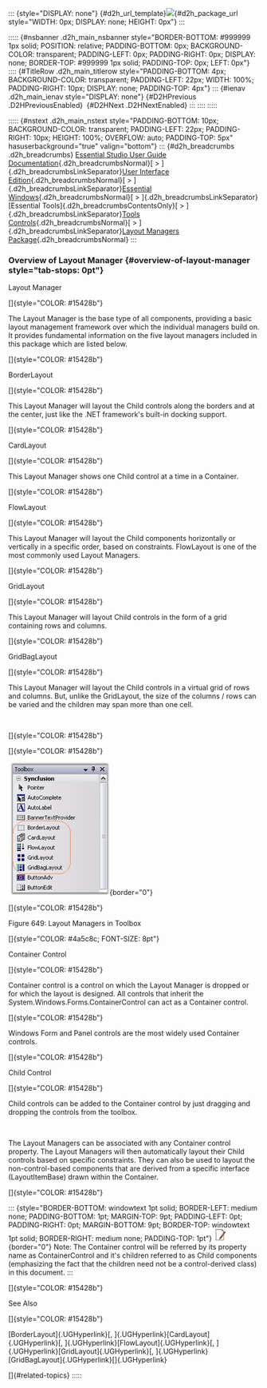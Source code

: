 ::: {style="DISPLAY: none"}
[](ms-xhelp:///?Id=d2h_url_template){#d2h_url_template}![](!package_url!){#d2h_package_url style="WIDTH: 0px; DISPLAY: none; HEIGHT: 0px"}
:::

::::: {#nsbanner .d2h_main_nsbanner style="BORDER-BOTTOM: #999999 1px solid; POSITION: relative; PADDING-BOTTOM: 0px; BACKGROUND-COLOR: transparent; PADDING-LEFT: 0px; PADDING-RIGHT: 0px; DISPLAY: none; BORDER-TOP: #999999 1px solid; PADDING-TOP: 0px; LEFT: 0px"}
:::: {#TitleRow .d2h_main_titlerow style="PADDING-BOTTOM: 4px; BACKGROUND-COLOR: transparent; PADDING-LEFT: 22px; WIDTH: 100%; PADDING-RIGHT: 10px; DISPLAY: none; PADDING-TOP: 4px"}
::: {#ienav .d2h_main_ienav style="DISPLAY: none"}
[](ms-xhelp:///?Id=4c13a876-f22d-46ba-9eef-94e5014a9758){#D2HPrevious .D2HPreviousEnabled}  [](ms-xhelp:///?Id=631bcf33-4104-4a02-a65a-5133e095b6dd){#D2HNext .D2HNextEnabled}
:::
::::
:::::

::::: {#nstext .d2h_main_nstext style="PADDING-BOTTOM: 10px; BACKGROUND-COLOR: transparent; PADDING-LEFT: 22px; PADDING-RIGHT: 10px; HEIGHT: 100%; OVERFLOW: auto; PADDING-TOP: 5px" hasuserbackground="true" valign="bottom"}
::: {#d2h_breadcrumbs .d2h_breadcrumbs}
[Essential Studio User Guide Documentation](ms-xhelp:///?Id=12457748-09e3-4d74-a240-8e049cedf030){.d2h_breadcrumbsNormal}[ \> ]{.d2h_breadcrumbsLinkSeparator}[User Interface Edition](ms-xhelp:///?Id=c29296b7-531c-413b-a0ec-488ca1f7f669){.d2h_breadcrumbsNormal}[ \> ]{.d2h_breadcrumbsLinkSeparator}[Essential Windows](ms-xhelp:///?Id=e60759d8-47a4-4570-9d7a-16a68d63f2ea){.d2h_breadcrumbsNormal}[ \> ]{.d2h_breadcrumbsLinkSeparator}[Essential Tools]{.d2h_breadcrumbsContentsOnly}[ \> ]{.d2h_breadcrumbsLinkSeparator}[Tools Controls](ms-xhelp:///?Id=13c3c4f4-9d16-4b69-93f2-7e98eec67452){.d2h_breadcrumbsNormal}[ \> ]{.d2h_breadcrumbsLinkSeparator}[Layout Managers Package](ms-xhelp:///?Id=d0ebd7bb-debf-4a29-97c5-763f1819bafc){.d2h_breadcrumbsNormal}
:::

### Overview of Layout Manager {#overview-of-layout-manager style="tab-stops: 0pt"}

Layout Manager

[]{style="COLOR: #15428b"} 

The Layout Manager is the base type of all components, providing a basic layout management framework over which the individual managers build on. It provides fundamental information on the five layout managers included in this package which are listed below.

[]{style="COLOR: #15428b"} 

BorderLayout

[]{style="COLOR: #15428b"} 

This Layout Manager will layout the Child controls along the borders and at the center, just like the .NET framework\'s built-in docking support.

[]{style="COLOR: #15428b"} 

CardLayout

[]{style="COLOR: #15428b"} 

This Layout Manager shows one Child control at a time in a Container.

[]{style="COLOR: #15428b"} 

FlowLayout

[]{style="COLOR: #15428b"} 

This Layout Manager will layout the Child components horizontally or vertically in a specific order, based on constraints. FlowLayout is one of the most commonly used Layout Managers.

[]{style="COLOR: #15428b"} 

GridLayout

[]{style="COLOR: #15428b"} 

This Layout Manager will layout Child controls in the form of a grid containing rows and columns.

[]{style="COLOR: #15428b"} 

GridBagLayout

[]{style="COLOR: #15428b"} 

This Layout Manager will layout the Child controls in a virtual grid of rows and columns. But, unlike the GridLayout, the size of the columns / rows can be varied and the children may span more than one cell.

 

[]{style="COLOR: #15428b"} 

[]{style="COLOR: #15428b"} 

 ![](ImagesExt/image76_638.jpg){border="0"}

[]{style="COLOR: #15428b"} 

Figure 649: Layout Managers in Toolbox

[]{style="COLOR: #4a5c8c; FONT-SIZE: 8pt"} 

Container Control

[]{style="COLOR: #15428b"} 

Container control is a control on which the Layout Manager is dropped or for which the layout is designed. All controls that inherit the System.Windows.Forms.ContainerControl can act as a Container control.

[]{style="COLOR: #15428b"} 

Windows Form and Panel controls are the most widely used Container controls.

[]{style="COLOR: #15428b"} 

Child Control

[]{style="COLOR: #15428b"} 

Child controls can be added to the Container control by just dragging and dropping the controls from the toolbox.

 

The Layout Managers can be associated with any Container control property. The Layout Managers will then automatically layout their Child controls based on specific constraints. They can also be used to layout the non-control-based components that are derived from a specific interface (LayoutItemBase) drawn within the Container.

[]{style="COLOR: #15428b"} 

::: {style="BORDER-BOTTOM: windowtext 1pt solid; BORDER-LEFT: medium none; PADDING-BOTTOM: 1pt; MARGIN-TOP: 9pt; PADDING-LEFT: 0pt; PADDING-RIGHT: 0pt; MARGIN-BOTTOM: 9pt; BORDER-TOP: windowtext 1pt solid; BORDER-RIGHT: medium none; PADDING-TOP: 1pt"}
![](ImagesExt/image76_1.jpg){border="0"} Note: The Container control will be referred by its property name as ContainerControl and it\'s children referred to as Child components (emphasizing the fact that the children need not be a control-derived class) in this document.
:::

[]{style="COLOR: #15428b"} 

See Also

[]{style="COLOR: #15428b"} 

[BorderLayout]{.UGHyperlink}[, ]{.UGHyperlink}[CardLayout]{.UGHyperlink}[, ]{.UGHyperlink}[FlowLayout]{.UGHyperlink}[, ]{.UGHyperlink}[GridLayout]{.UGHyperlink}[, ]{.UGHyperlink}[GridBagLayout]{.UGHyperlink}[]{.UGHyperlink}

[]{#related-topics}
:::::
